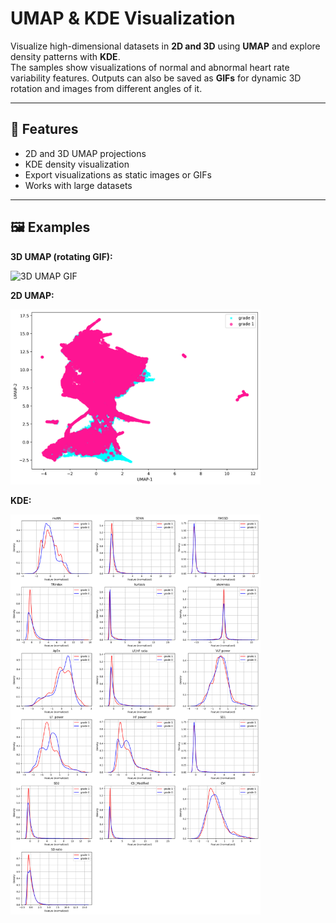 # UMAP & KDE Visualization

Visualize high-dimensional datasets in **2D and 3D** using **UMAP** and explore density patterns with **KDE**.  
The samples show visualizations of normal and abnormal heart rate variability features.
Outputs can also be saved as **GIFs** for dynamic 3D rotation and images from different angles of it.

---

## 🔹 Features
- 2D and 3D UMAP projections
- KDE density visualization
- Export visualizations as static images or GIFs
- Works with large datasets

---

## 🖼️ Examples

**3D UMAP (rotating GIF):**

![3D UMAP GIF](images/umap_3d.gif)


**2D UMAP:**

<img src="images/umap_2d.png" alt="2D UMAP" width="400"/>


**KDE:**

<img src="images/kde_features_grade0_vs_grade1.png" alt="2D UMAP" width="400"/>


